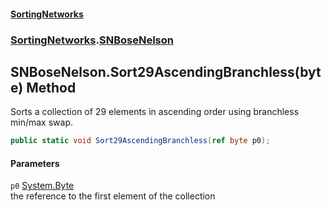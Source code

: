 #### [SortingNetworks](index.md 'index')
### [SortingNetworks](SortingNetworks.md 'SortingNetworks').[SNBoseNelson](SortingNetworks_SNBoseNelson.md 'SortingNetworks.SNBoseNelson')
## SNBoseNelson.Sort29AscendingBranchless(byte) Method
Sorts a collection of 29 elements in ascending order using branchless min/max swap.  
```csharp
public static void Sort29AscendingBranchless(ref byte p0);
```
#### Parameters
<a name='SortingNetworks_SNBoseNelson_Sort29AscendingBranchless(byte)_p0'></a>
`p0` [System.Byte](https://docs.microsoft.com/en-us/dotnet/api/System.Byte 'System.Byte')  
the reference to the first element of the collection
  
